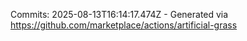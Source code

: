 Commits: 2025-08-13T16:14:17.474Z - Generated via https://github.com/marketplace/actions/artificial-grass
<br>
